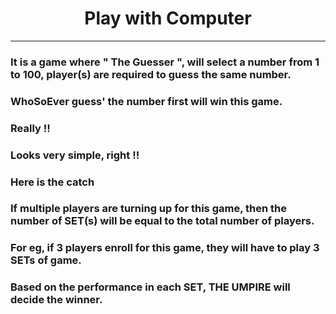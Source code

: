 <h1 align="center">Play with Computer</h1>
<hr>
<h3>It is a game where " The Guesser ", will select a number from 1 to 100, player(s) are required to guess the same number.</h3>
<h3>WhoSoEver guess' the number first will win this game.</h3>
<h3>Really !!</h3>
<h3>Looks very simple, right !!</h3>
<h3>Here is the catch</h3>
<h3>If multiple players are turning up for this game, then the number of SET(s) will be equal to the total number of players.</h3>
<h3>For eg, if 3 players enroll for this game, they will have to play 3 SETs of game.</h3>
<h3>Based on the performance in each SET, THE UMPIRE will decide the winner.</h3>
